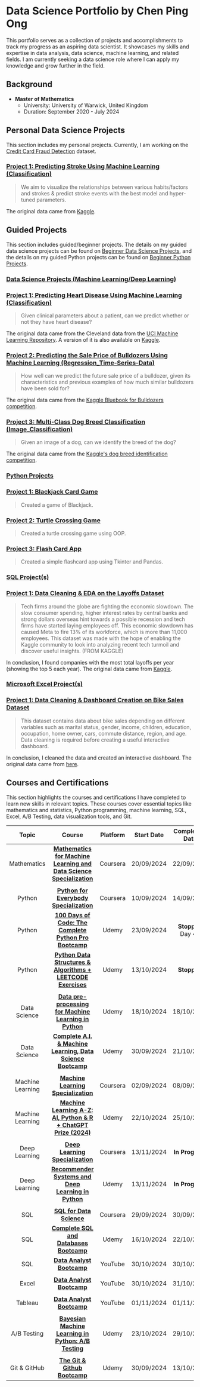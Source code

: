 # Data Science Portfolio by Chen Ping Ong
This portfolio serves as a collection of projects and accomplishments to track my progress as an aspiring data scientist. It showcases my skills and expertise in data analysis, data science, machine learning, and related fields. I am currently seeking a data science role where I can apply my knowledge and grow further in the field.

## Background
- **Master of Mathematics**  
  - University: University of Warwick, United Kingdom  
  - Duration: September 2020 - July 2024

## Personal Data Science Projects
This section includes my personal projects. Currently, I am working on the [Credit Card Fraud Detection](https://www.kaggle.com/datasets/mlg-ulb/creditcardfraud/data) dataset. 

### [Project 1: Predicting Stroke Using Machine Learning (Classification)](Data_Science/Classification_Stroke)
  > We aim to visualize the relationships between various habits/factors and strokes & predict stroke events with the best model and hyper-tuned parameters.

The original data came from [Kaggle](https://www.kaggle.com/datasets/fedesoriano/stroke-prediction-dataset/data).

## Guided Projects
This section includes guided/beginner projects. The details on my guided data science projects can be found on [Beginner Data Science Projects](https://github.com/CP-Ong/beginner-projects-data-science), and the details on my guided Python projects can be found on [Beginner Python Projects](https://github.com/CP-Ong/beginner-projects-python).

### <ins>Data Science Projects (Machine Learning/Deep Learning)</ins>
### [Project 1: Predicting Heart Disease Using Machine Learning (Classification)](https://github.com/CP-Ong/beginner-projects-data-science/tree/f05cfb090dfeb2adfc6d1d2ae54873b495255ab9/Classification_Heart-Disease)
  > Given clinical parameters about a patient, can we predict whether or not they have heart disease?

The original data came from the Cleveland data from the [UCI Machine Learning Repository](https://archive.ics.uci.edu/dataset/45/heart+disease).
A version of it is also available on [Kaggle](https://www.kaggle.com/datasets/redwankarimsony/heart-disease-data).

### [Project 2: Predicting the Sale Price of Bulldozers Using Machine Learning (Regression_Time-Series-Data)](https://github.com/CP-Ong/beginner-projects-data-science/tree/f05cfb090dfeb2adfc6d1d2ae54873b495255ab9/Regression_Bulldozer-Price)
  > How well can we predict the future sale price of a bulldozer, given its characteristics and previous examples of how much similar bulldozers have been sold for?

The original data came from the [Kaggle Bluebook for Bulldozers competition](https://www.kaggle.com/competitions/bluebook-for-bulldozers/data).

### [Project 3: Multi-Class Dog Breed Classification (Image_Classification)](https://github.com/CP-Ong/beginner-projects-data-science/tree/f05cfb090dfeb2adfc6d1d2ae54873b495255ab9/Image-Classification_Dog-Vision)
  > Given an image of a dog, can we identify the breed of the dog?

The original data came from the [Kaggle's dog breed identification competition](https://www.kaggle.com/c/dog-breed-identification/data).

### <ins>Python Projects</ins>
### [Project 1: Blackjack Card Game](https://github.com/CP-Ong/beginner-projects-python/tree/3050f4be5759b283307d1de0580f85ab9f730d1f/Project1_Blackjack-Game)
  > Created a game of Blackjack.
### [Project 2: Turtle Crossing Game](https://github.com/CP-Ong/beginner-projects-python/tree/3050f4be5759b283307d1de0580f85ab9f730d1f/Project2_Turtle-Crossing-Game)
  > Created a turtle crossing game using OOP.
### [Project 3: Flash Card App](https://github.com/CP-Ong/beginner-projects-python/tree/3050f4be5759b283307d1de0580f85ab9f730d1f/Project3_Flash-Card-App)
  > Created a simple flashcard app using Tkinter and Pandas.

### <ins>SQL Project(s)</ins>
### [Project 1: Data Cleaning & EDA on the Layoffs Dataset](SQL/Layoffs-Dataset)
  > Tech firms around the globe are fighting the economic slowdown. The slow consumer spending, higher interest rates by central banks and strong dollars overseas hint towards a possible recession
  > and tech firms have started laying employees off. This economic slowdown has caused Meta to fire 13% of its workforce, which is more than 11,000 employees.
  > This dataset was made with the hope of enabling the Kaggle community to look into analyzing recent tech turmoil and discover useful insights. (FROM KAGGLE)

In conclusion, I found companies with the most total layoffs per year (showing the top 5 each year).
The original data came from [Kaggle](https://www.kaggle.com/datasets/swaptr/layoffs-2022).

### <ins>Microsoft Excel Project(s)</ins>
### [Project 1: Data Cleaning & Dashboard Creation on Bike Sales Dataset](Excel/Bike-Sales-Dataset)
  > This dataset contains data about bike sales depending on different variables such as marital status, gender, income, children, education, occupation, home owner, cars, commute distance, region, and age.
  > Data cleaning is required before creating a useful interactive dashboard.

In conclusion, I cleaned the data and created an interactive dashboard.
The original data came from [here](https://github.com/AlexTheAnalyst/Excel-Tutorial/blob/main/Excel%20Project%20Dataset.xlsx).

## Courses and Certifications
This section highlights the courses and certifications I have completed to learn new skills in relevant topics. These courses cover essential topics like mathematics and statistics, Python programming, machine learning, SQL, Excel, A/B Testing, data visualization tools, and Git.

| Topic  | Course | Platform | Start Date | Completion Date |
| :---: | :---: | :---: | :---: | :---: |
| Mathematics | **[Mathematics for Machine Learning and Data Science Specialization](https://www.coursera.org/account/accomplishments/specialization/KRUFN4LE739W)** | Coursera | 20/09/2024 | 22/09/2024 |
|  |  |  |  |  |  
| Python | **[Python for Everybody Specialization](https://www.coursera.org/account/accomplishments/specialization/DIRJ3WEMJMCL)** | Coursera | 10/09/2024 | 14/09/2024 |
| Python | **[100 Days of Code: The Complete Python Pro Bootcamp](https://www.udemy.com/course/100-days-of-code/)** | Udemy | 23/09/2024 | **Stopped** Day 40 |
| Python | **[Python Data Structures & Algorithms + LEETCODE Exercises](https://www.udemy.com/course/data-structures-algorithms-python/)** | Udemy | 13/10/2024 | **Stopped** |
|  |  |  |  |  | 
| Data Science | **[Data pre-processing for Machine Learning in Python](https://www.udemy.com/certificate/UC-bdb16464-e20f-4849-a01b-c49639c3990e/)** | Udemy | 18/10/2024 | 18/10/2024 |
| Data Science | **[Complete A.I. & Machine Learning, Data Science Bootcamp](https://www.udemy.com/certificate/UC-e08a862d-5ace-4257-9d54-6b054c880324/)** | Udemy | 30/09/2024 | 21/10/2024 |
|  |  |  |  |  |  
| Machine Learning | **[Machine Learning Specialization](https://www.coursera.org/account/accomplishments/specialization/61HRDL8VJDBW)** | Coursera | 02/09/2024 | 08/09/2024 |
| Machine Learning | **[Machine Learning A-Z: AI, Python & R + ChatGPT Prize (2024)](https://www.udemy.com/certificate/UC-223ac634-676b-43fc-896a-2d13b350e1ca/)** | Udemy | 22/10/2024 | 25/10/2024 |
|  |  |  |  |  |
| Deep Learning | **[Deep Learning Specialization](https://www.coursera.org/specializations/deep-learning)** | Coursera | 13/11/2024 | **In Progress** |
| Deep Learning | **[Recommender Systems and Deep Learning in Python](https://www.udemy.com/course/recommender-systems/)** | Udemy | 13/11/2024 | **In Progress** |
|  |  |  |  |  |
| SQL | **[SQL for Data Science](https://www.coursera.org/account/accomplishments/verify/CNBRJI413BWZ)** | Coursera | 29/09/2024 | 30/09/2024 |
| SQL | **[Complete SQL and Databases Bootcamp](https://www.udemy.com/certificate/UC-c9f2d086-3d38-4cdc-9e59-2f70e7171d81/)** | Udemy | 16/10/2024 | 22/10/2024 |
| SQL | **[Data Analyst Bootcamp](https://www.youtube.com/playlist?list=PLUaB-1hjhk8FE_XZ87vPPSfHqb6OcM0cF)** | YouTube | 30/10/2024 | 30/10/2024 |
|  |  |  |  |  |  
| Excel | **[Data Analyst Bootcamp](https://www.youtube.com/playlist?list=PLUaB-1hjhk8FE_XZ87vPPSfHqb6OcM0cF)** | YouTube | 30/10/2024 | 31/10/2024 |
|  |  |  |  |  |   
| Tableau | **[Data Analyst Bootcamp](https://www.youtube.com/playlist?list=PLUaB-1hjhk8FE_XZ87vPPSfHqb6OcM0cF)** | YouTube | 01/11/2024 | 01/11/2024 |
|  |  |  |  |  |  
| A/B Testing | **[Bayesian Machine Learning in Python: A/B Testing](https://www.udemy.com/certificate/UC-b1d01db5-36da-4649-877c-432f1cec6fa9/)** | Udemy | 23/10/2024 | 29/10/2024 |
|  |  |  |  |  | 
| Git & GitHub | **[The Git & Github Bootcamp](https://www.udemy.com/certificate/UC-9055dd29-5480-44d9-9543-a31450e14468/)** | Udemy | 30/09/2024 | 13/10/2024 |
